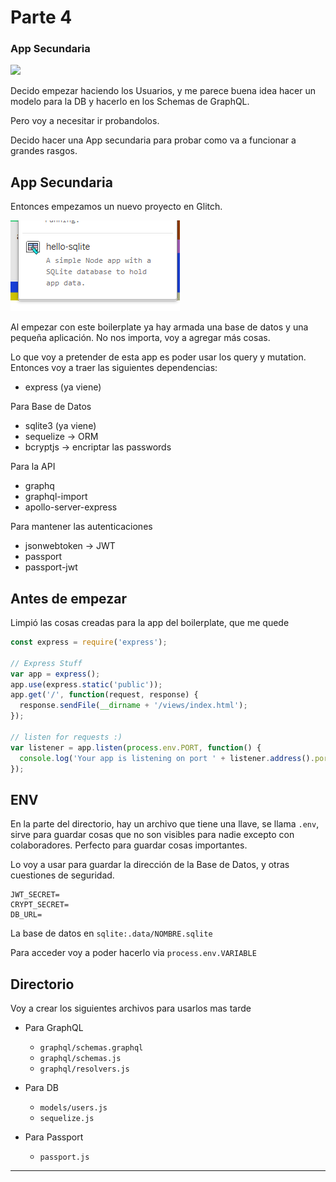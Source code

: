 # Parte 4
### App Secundaria

<img src="https://cdn.icon-icons.com/icons2/885/PNG/512/4th_icon-icons.com_68928.png" width="200">

Decido empezar haciendo los Usuarios, y me parece buena idea hacer un modelo para la DB y hacerlo en los Schemas de GraphQL.

Pero voy a necesitar ir probandolos.

Decido hacer una App secundaria para probar como va a funcionar a grandes rasgos.

## App Secundaria

Entonces empezamos un nuevo proyecto en Glitch.

<img src="https://github.com/gastonpereyra/Apuntes_Glitch/blob/master/imagenes/Glitch_hello_3.png">

Al empezar con este boilerplate ya hay armada una base de datos y una pequeña aplicación. No nos importa, voy a agregar más cosas.

Lo que voy a pretender de esta app es poder usar los query y mutation. Entonces voy a traer las siguientes dependencias:

* express (ya viene)

Para Base de Datos

* sqlite3 (ya viene)
* sequelize -> ORM
* bcryptjs -> encriptar las passwords

Para la API

* graphq
* graphql-import
* apollo-server-express

Para mantener las autenticaciones

* jsonwebtoken -> JWT
* passport
* passport-jwt

## Antes de empezar

Limpió las cosas creadas para la app del boilerplate, que me quede 

```javascript
const express = require('express');

// Express Stuff
var app = express();
app.use(express.static('public'));
app.get('/', function(request, response) {
  response.sendFile(__dirname + '/views/index.html');
});

// listen for requests :)
var listener = app.listen(process.env.PORT, function() {
  console.log('Your app is listening on port ' + listener.address().port);
});
```

## ENV

En la parte del directorio, hay un archivo que tiene una llave, se llama `.env`, sirve para guardar cosas que no son visibles para nadie excepto con colaboradores. Perfecto para guardar cosas importantes.

Lo voy a usar para guardar la dirección de la Base de Datos, y otras cuestiones de seguridad.

```
JWT_SECRET=
CRYPT_SECRET=
DB_URL=
```

La base de datos en `sqlite:.data/NOMBRE.sqlite`

Para acceder voy a poder hacerlo via `process.env.VARIABLE`

## Directorio

Voy a crear los siguientes archivos para usarlos mas tarde

* Para GraphQL
  * `graphql/schemas.graphql`
  * `graphql/schemas.js`
  * `graphql/resolvers.js`
  
* Para DB
  * `models/users.js`
  * `sequelize.js`
  
* Para Passport
  * `passport.js`
  
 - - - - 

